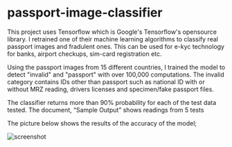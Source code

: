# passport-image-classifier
This project uses Tensorflow which is Google's Tensorflow's opensource library. I retrained one of their machine learning algorithms to classify real passport images and fradulent ones. This can be used for e-kyc technology for banks, airport checkups, sim-card registration etc.

Using the passport images from 15 different countries, I trained the model to detect "invalid" and "passport" with over 100,000 computations. The invalid category contains IDs other than passport such as national ID with or without MRZ reading, drivers licenses and specimen/fake passport files.

The classifier returns more than 90% probability for each of the test data tested. The document, “Sample Output” shows readings from 5 tests


The picture below shows the results of the accuracy of the model;


![screenshot](https://user-images.githubusercontent.com/18283171/54603995-a53cb800-4a80-11e9-93f9-e3a618854c0d.JPG)
